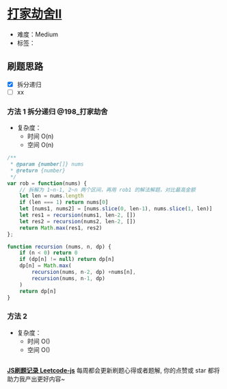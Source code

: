 # [打家劫舍II](https://leetcode-cn.com/problems/house-robber-ii/)

- 难度：Medium
- 标签：

## 刷题思路

- [x] 拆分递归
- [ ] xx

### 方法 1 拆分递归 @198_打家劫舍

- 复杂度：
    - 时间 O(n)
    - 空间 O(n)

``` js
/**
 * @param {number[]} nums
 * @return {number}
 */
var rob = function(nums) {
    // 拆解为 1~n-1, 2~n 两个区间，再用 rob1 的解法解题，对比最高金额
    let len = nums.length
    if (len === 1) return nums[0]
    let [nums1, nums2] = [nums.slice(0, len-1), nums.slice(1, len)]
    let res1 = recursion(nums1, len-2, [])
    let res2 = recursion(nums2, len-2, [])
    return Math.max(res1, res2)
};

function recursion (nums, n, dp) {
    if (n < 0) return 0
    if (dp[n] != null) return dp[n]
    dp[n] = Math.max(
        recursion(nums, n-2, dp) +nums[n],
        recursion(nums, n-1, dp)
    )
    return dp[n]
}
```

### 方法 2

- 复杂度：
    - 时间 O()
    - 空间 O()

``` js

```

**[JS刷题记录 Leetcode-js](https://github.com/Nodreame/leetcode-js)** 每周都会更新刷题心得或者题解, 你的点赞或 star 都将助力我产出更好内容~
